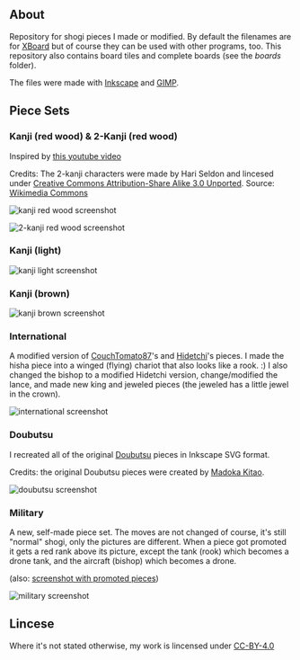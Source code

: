 ## About
Repository for shogi pieces I made or modified. By default the filenames are for [XBoard](https://www.gnu.org/software/xboard/) but of course they can be used with other programs, too. This repository also contains board tiles and complete boards (see the *boards* folder).

The files were made with [Inkscape](https://inkscape.org) and [GIMP](https://www.gimp.org).

## Piece Sets

### Kanji (red wood) & 2-Kanji (red wood)

Inspired by [this youtube video](https://www.youtube.com/watch?v=LEkh6vnWJ6Y)

Credits: The 2-kanji characters were made by Hari Seldon and lincesed under [Creative Commons Attribution-Share Alike 3.0 Unported](https://creativecommons.org/licenses/by-sa/3.0/deed.en). Source: [Wikimedia Commons](https://commons.wikimedia.org/wiki/Category:SVG_traditional_shogi_pieces)

![kanji red wood screenshot](https://raw.githubusercontent.com/Ka-hu/shogi-pieces/master/_screenshots/scrot_kanji_red_wood.png)


![2-kanji red wood screenshot](https://raw.githubusercontent.com/Ka-hu/shogi-pieces/master/_screenshots/scrot_2-kanji_red_wood.png)

### Kanji (light)

![kanji light screenshot](https://raw.githubusercontent.com/Ka-hu/shogi-pieces/master/_screenshots/scrot_kanji_light.png)

### Kanji (brown)

![kanji brown screenshot](https://raw.githubusercontent.com/Ka-hu/shogi-pieces/master/_screenshots/scrot_kanji_brown.png)

### International

A modified version of [CouchTomato87](https://github.com/CouchTomato87/InternationalizedPieces/tree/master/Shogi)'s and [Hidetchi](https://github.com/Hidetchi)'s pieces. I made the hisha piece into a winged (flying) chariot that also looks like a rook. :) I also changed the bishop to a modified Hidetchi version, change/modified the lance, and made new king and jeweled pieces (the jeweled has a little jewel in the crown).

![international screenshot](https://raw.githubusercontent.com/Ka-hu/shogi-pieces/master/_screenshots/scrot_international.png)

### Doubutsu

I recreated all of the original [Doubutsu](https://en.wikipedia.org/wiki/D%C5%8Dbutsu_sh%C5%8Dgi) pieces in Inkscape SVG format.

Credits: the original Doubutsu pieces were created by [Madoka Kitao](https://en.wikipedia.org/wiki/Madoka_Kitao).

![doubutsu screenshot](https://raw.githubusercontent.com/Ka-hu/shogi-pieces/master/_screenshots/scrot_doubutsu_xboard.png)

### Military

A new, self-made piece set. The moves are not changed of course, it's still "normal" shogi, only the pictures are different. When a piece got promoted it gets a red rank above its picture, except the tank (rook) which becomes a drone tank, and the aircraft (bishop) which becomes a drone.

(also: [screenshot with promoted pieces](https://i.imgur.com/CbX2MzN.png))

![military screenshot](https://raw.githubusercontent.com/Ka-hu/shogi-pieces/master/_screenshots/scrot_military.png)

## Lincese

Where it's not stated otherwise, my work is lincensed under [CC-BY-4.0](https://choosealicense.com/licenses/cc-by-4.0)

